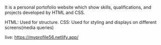 It is a personal portofolio website which show skills, qualifications, and projects developed by HTML and CSS.

HTML: Used for structure.
CSS: Used for styling and displays on different screens(media queries)

live: https://myprofile56.netlify.app/
